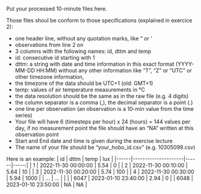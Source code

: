 Put your processed 10-minute files here.

Those files shoul be conform to those specifications (explained in exercice 2):
-	one header line, without any quotation marks, like “ or ‘
-	observations from line 2 on
-	3 columns with the following names: id, dttm and temp
-	id: consecutive id starting with 1
-	dttm: a string with date and time information in this exact format (YYYY-MM-DD HH:MM) without any other information like “T”, “Z” or “UTC” or other timezone information, 
-   the timezone of the data should be UTC+1 (old: GMT+1)
-	temp: values of air temperature measurements in °C
-	the data resolution should be the same as in the raw file (e.g. 4 digits)
-	the column separator is a comma (,), the decimal separator is a point (.)
-	one line per observation (an observation is a 10-min value from the time series)
-	Your file will have 6 (timesteps per hour) x 24 (hours) = 144 values per day, if no measurement point the file should have an “NA” written at this observation point
-	Start and End date and time is given during the exercise lecture
-	The name of your file should be “your_hobo_id.csv” (e.g. 10305099.csv)


Here is an example:
| id   | dttm                | temp |  lux |
|------|---------------------|------|-----:|
| 1    | 2022-11-30 00:00:00 | 5.54 |    0 |
| 2    | 2022-11-30 00:10:00 | 5.64 |   10 |
| 3    | 2022-11-30 00:20:00 | 5.74 |  100 |
| 4    | 2022-11-30 00:30:00 | 5.94 | 1000 |
| ...  | ...                 |      |      |
| 6047 | 2023-01-10 23:40:00 | 2.94 |    0 |
| 6048 | 2023-01-10 23:50:00 | NA   |   NA |
